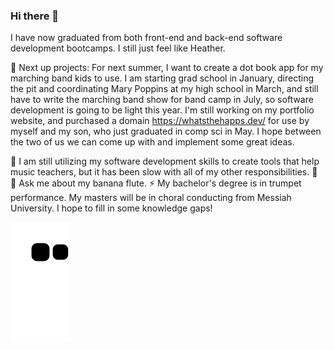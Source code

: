 ### Hi there 👋

I have now graduated from both front-end and back-end software development bootcamps. I still just feel like Heather.

🔭 Next up projects: For next summer, I want to create a dot book app for my marching band kids to use. I am starting grad school in January, directing 
the pit and coordinating Mary Poppins at my high school in March, and still have to write the marching band show for band camp in July, so software development 
is going to be light this year. I'm still working on my portfolio website, and purchased a domain https://whatsthehapps.dev/ for use by myself and my son, who 
just graduated in comp sci in May. I hope between the two of us we can come up with and implement some great ideas.

🌱 I am still utilizing my software development skills to create tools that help music teachers, but it has been slow with all of my other responsibilities.
🤔 
💬 Ask me about my banana flute.
⚡ My bachelor's degree is in trumpet performance. My masters will be in choral conducting from Messiah University. I hope to fill in some knowledge gaps!

![Snake animation](https://github.com/Brierre/Brierre/blob/output/github-contribution-grid-snake.svg)
